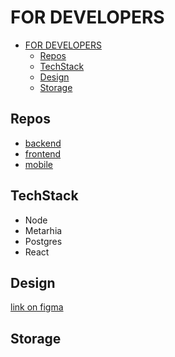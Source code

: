 # FOR DEVELOPERS

- [FOR DEVELOPERS](#for-developers)
  - [Repos](#repos)
  - [TechStack](#techstack)
  - [Design](#design)
  - [Storage](#storage)

## Repos
- [backend](https://github.com/dev-KPI/messenger-backend)
- [frontend](https://github.com/dev-KPI/messenger-frontend)
- [mobile](https://github.com/dev-KPI/golub-mobile)
  
## TechStack
- Node
- Metarhia
- Postgres
- React
  
## Design
[link on figma](https://www.figma.com/file/5yeCpbOx8P2wxkb3iQlO5I/Messenger%F0%9F%87%BA%F0%9F%87%A6---%D0%A1ompetitor-analysis?type=design&node-id=0%3A1&mode=design&t=4PpOfZ1NKrjFashC-1)
## Storage
